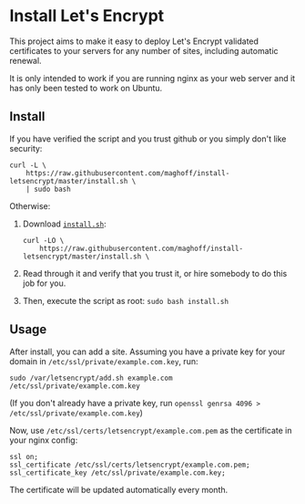 Install Let's Encrypt
=====================
This project aims to make it easy to deploy Let's Encrypt validated certificates
to your servers for any number of sites, including automatic renewal.

It is only intended to work if you are running nginx as your web server and it
has only been tested to work on Ubuntu.

Install
-------
If you have verified the script and you trust github or you simply don't like
security:

    curl -L \
        https://raw.githubusercontent.com/maghoff/install-letsencrypt/master/install.sh \
        | sudo bash

Otherwise:

 1. Download [`install.sh`](https://raw.githubusercontent.com/maghoff/install-letsencrypt/master/install.sh):

        curl -LO \
            https://raw.githubusercontent.com/maghoff/install-letsencrypt/master/install.sh \

 2. Read through it and verify that you trust it, or hire somebody to do this
    job for you.

 3. Then, execute the script as root: `sudo bash install.sh`

Usage
-----
After install, you can add a site. Assuming you have a private key for your
domain in `/etc/ssl/private/example.com.key`, run:

    sudo /var/letsencrypt/add.sh example.com /etc/ssl/private/example.com.key

(If you don't already have a private key, run
`openssl genrsa 4096 > /etc/ssl/private/example.com.key`)

Now, use `/etc/ssl/certs/letsencrypt/example.com.pem` as the certificate in your
nginx config:

    ssl on;
    ssl_certificate /etc/ssl/certs/letsencrypt/example.com.pem;
    ssl_certificate_key /etc/ssl/private/example.com.key;

The certificate will be updated automatically every month.
